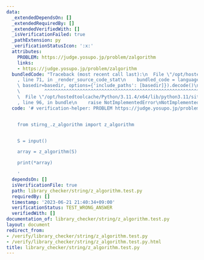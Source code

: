 ```yaml
---
data:
  _extendedDependsOn: []
  _extendedRequiredBy: []
  _extendedVerifiedWith: []
  _isVerificationFailed: true
  _pathExtension: py
  _verificationStatusIcon: ':x:'
  attributes:
    PROBLEM: https://judge.yosupo.jp/problem/zalgorithm
    links:
    - https://judge.yosupo.jp/problem/zalgorithm
  bundledCode: "Traceback (most recent call last):\n  File \"/opt/hostedtoolcache/Python/3.11.4/x64/lib/python3.11/site-packages/onlinejudge_verify/documentation/build.py\"\
    , line 71, in _render_source_code_stat\n    bundled_code = language.bundle(stat.path,\
    \ basedir=basedir, options={'include_paths': [basedir]}).decode()\n          \
    \         ^^^^^^^^^^^^^^^^^^^^^^^^^^^^^^^^^^^^^^^^^^^^^^^^^^^^^^^^^^^^^^^^^^^^^^^^^^^^^^^^^\n\
    \  File \"/opt/hostedtoolcache/Python/3.11.4/x64/lib/python3.11/site-packages/onlinejudge_verify/languages/python.py\"\
    , line 96, in bundle\n    raise NotImplementedError\nNotImplementedError\n"
  code: '# verification-helper: PROBLEM https://judge.yosupo.jp/problem/zalgorithm


    from stirng_.z_algorithm import z_algorithm


    S = input()

    array = z_algorithm(S)

    print(*array)

    '
  dependsOn: []
  isVerificationFile: true
  path: library_checker/string/z_algorithm.test.py
  requiredBy: []
  timestamp: '2023-06-21 21:40:34+09:00'
  verificationStatus: TEST_WRONG_ANSWER
  verifiedWith: []
documentation_of: library_checker/string/z_algorithm.test.py
layout: document
redirect_from:
- /verify/library_checker/string/z_algorithm.test.py
- /verify/library_checker/string/z_algorithm.test.py.html
title: library_checker/string/z_algorithm.test.py
---
```

